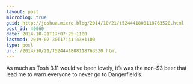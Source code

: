 ```yaml
---
layout: post
microblog: true
guid: http://joshua.micro.blog/2014/10/21/t524441808118763520.html
post_id: 40060
date: 2014-10-21T17:07:25+1100
lastmod: 2019-07-30T17:41:43+1100
type: post
url: /2014/10/21/t524441808118763520.html
---
```

As much as Tosh 3.11 would’ve been lovely, it’s was the non-$3 beer that lead me to warn everyone to never go to Dangerfield’s.
